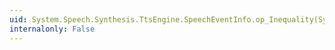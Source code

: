 ```yaml
---
uid: System.Speech.Synthesis.TtsEngine.SpeechEventInfo.op_Inequality(System.Speech.Synthesis.TtsEngine.SpeechEventInfo,System.Speech.Synthesis.TtsEngine.SpeechEventInfo)
internalonly: False
---
```

